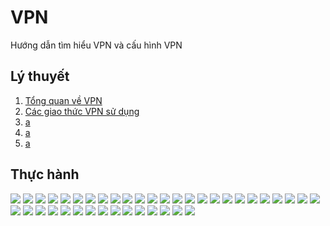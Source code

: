 # VPN
Hướng dẫn tìm hiểu VPN và cấu hình VPN 

## Lý thuyết
1. [Tổng quan về VPN](/VPN/DOCS/intro.md)
1. [Các giao thức VPN sử dụng](/VPN/DOCS/VPN-protocols.md)
1. [a](/VPN/DOCS/intro.md)
1. [a](/VPN/DOCS/intro.md)
1. [a](/VPN/DOCS/intro.md)

## Thực hành




![](/VPN/image/Screenshot_5.png)
![](/VPN/image/Screenshot_6.png)
![](/VPN/image/Screenshot_7.png)
![](/VPN/image/Screenshot_8.png)
![](/VPN/image/Screenshot_9.png)
![](/VPN/image/Screenshot_10.png)
![](/VPN/image/Screenshot_11.png)
![](/VPN/image/Screenshot_12.png)
![](/VPN/image/Screenshot_13.png)
![](/VPN/image/Screenshot_14.png)
![](/VPN/image/Screenshot_15.png)
![](/VPN/image/Screenshot_16.png)
![](/VPN/image/Screenshot_17.png)
![](/VPN/image/Screenshot_18.png)
![](/VPN/image/Screenshot_19.png)
![](/VPN/image/Screenshot_20.png)
![](/VPN/image/Screenshot_21.png)
![](/VPN/image/Screenshot_22.png)
![](/VPN/image/Screenshot_23.png)
![](/VPN/image/Screenshot_24.png)
![](/VPN/image/Screenshot_25.png)
![](/VPN/image/Screenshot_26.png)
![](/VPN/image/Screenshot_27.png)
![](/VPN/image/Screenshot_28.png)
![](/VPN/image/Screenshot_29.png)
![](/VPN/image/Screenshot_30.png)
![](/VPN/image/Screenshot_31.png)
![](/VPN/image/Screenshot_32.png)
![](/VPN/image/Screenshot_33.png)
![](/VPN/image/Screenshot_34.png)
![](/VPN/image/Screenshot_35.png)
![](/VPN/image/Screenshot_36.png)
![](/VPN/image/Screenshot_37.png)
![](/VPN/image/Screenshot_38.png)
![](/VPN/image/Screenshot_39.png)
![](/VPN/image/Screenshot_40.png)
![](/VPN/image/Screenshot_41.png)
![](/VPN/image/Screenshot_42.png)
![](/VPN/image/Screenshot_43.png)
![](/VPN/image/Screenshot_44.png)